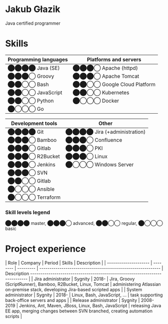 # Jakub Głazik
Java certified programmer 

# Skills

| Programming languages     | Platforms and servers      |
| ------------------------- | -------------------------- |
| ⬤⬤⬤⬤ Java (SE)            | ⬤⬤⬤◯ Apache (httpd)        |
| ⬤⬤⬤◯ Groovy               | ⬤⬤⬤◯ Apache Tomcat         |
| ⬤⬤◯◯ Bash                 | ⬤⬤◯◯ Google Cloud Platform |
| ⬤⬤◯◯ JavaScript           | ⬤⬤◯◯ Kubernetes            |
| ⬤⬤◯◯ Python               | ⬤◯◯◯ Docker                |
| ⬤◯◯◯ Go                   |                            |

| Development tools | Other                       |
| ----------------- | --------------------------- |
| ⬤⬤⬤⬤ Git          | ⬤⬤⬤⬤ Jira (+administration) |
| ⬤⬤⬤◯ Bamboo       | ⬤⬤⬤◯ Confluence             |
| ⬤⬤⬤◯ Gitlab       | ⬤⬤⬤◯ PKI                    |
| ⬤⬤⬤◯ R2Bucket     | ⬤⬤⬤◯ Linux                  |
| ⬤⬤⬤◯ Jenkins      | ⬤◯◯◯ Windows Server         |
| ⬤⬤⬤◯ SVN          |                             |
| ⬤⬤◯◯ Gitlab       |                             |
| ⬤◯◯◯ Ansible      |                             |
| ⬤◯◯◯ Terraform    |                             |

### Skill levels legend
⬤⬤⬤⬤ master, ⬤⬤⬤◯ advanced, ⬤⬤◯◯ regular, ⬤◯◯◯ basic

# Project experience

| Role                  | Company  | Period    | Skills                                                       | Description                                                                              |
| --------------------- | -------- | --------- | ------------------------------------------------------------ | Description ---------------------------------------------------------------------------- |
| Jira administrator    | Sygnity  | 2018-     | Jira, Groovy (ScriptRunner), Bamboo, R2Bucket, Linux, Tomcat | administering Atlassian on-premise stack, developing Jira-based scripted apps            |
| System administrator  | Sygnity  | 2018-     | Linux, Bash, JavaScript, ...                                 | task supporting back-office servers and apps                                             |
| Release administrator | Sygnity  | 2008-2019 | Jenkins, Ant, Maven, JBoss, Linux, Bash, JavaScript          | releasing Java EE app, merging changes between SVN branched, creating automation scripts |
